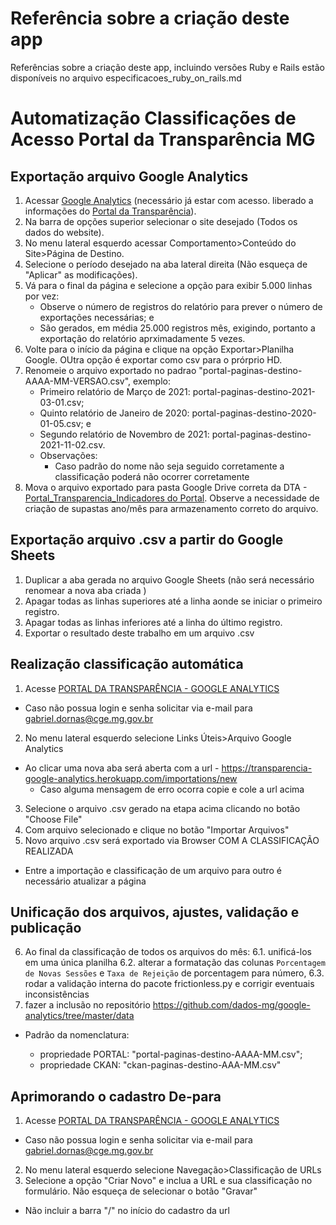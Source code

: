 # Referência sobre a criação deste app

Referências sobre a criação deste app, incluindo versões Ruby e Rails estão disponíveis no arquivo especificacoes_ruby_on_rails.md

# Automatização Classificações de Acesso Portal da Transparência MG

## Exportação arquivo Google Analytics
1. Acessar [Google Analytics](https://analytics.google.com/) (necessário já estar com acesso. liberado a informações do [Portal da Transparência](http://www.transparencia.mg.gov.br/)).
2. Na barra de opções superior selecionar o site desejado (Todos os dados do website).
3. No menu lateral esquerdo acessar Comportamento>Conteúdo do Site>Página de Destino.
4. Selecione o período desejado na aba lateral direita (Não esqueça de "Aplicar" as modificações).
5. Vá para o final da página e selecione a opção para exibir 5.000 linhas por vez:
    * Observe o número de registros do relatório para prever o número de exportações necessárias; e
    * São gerados, em média 25.000 registros mês, exigindo, portanto a exportação do relatório aprximadamente 5 vezes.
6. Volte para o início da página e clique na opção Exportar>Planilha Google. OUtra opção é exportar como csv para o prórprio HD.
7. Renomeie o arquivo exportado no padrao "portal-paginas-destino-AAAA-MM-VERSAO.csv", exemplo:
    * Primeiro relatório de Março de 2021: portal-paginas-destino-2021-03-01.csv;
    * Quinto relatório de Janeiro de 2020: portal-paginas-destino-2020-01-05.csv; e
    * Segundo relatório de Novembro de 2021: portal-paginas-destino-2021-11-02.csv.
    * Observações:
        * Caso padrão do nome não seja seguido corretamente a classificação poderá não ocorrer corretamente
8. Mova o arquivo exportado para pasta Google Drive correta da DTA - [Portal_Transparencia_Indicadores do Portal](https://drive.google.com/drive/folders/15KuJy3qSzsi9fVAsxrnCmlr_TNUR6iyG?usp=sharing). Observe a necessidade de criação de supastas ano/mês para armazenamento correto do arquivo.

## Exportação arquivo .csv a partir do Google Sheets
1. Duplicar a aba gerada no arquivo Google Sheets (não será necessário renomear a nova aba criada
)
2. Apagar todas as linhas superiores até a linha aonde se iniciar o primeiro registro.
3. Apagar todas as linhas inferiores até a linha do último registro.
4. Exportar o resultado deste trabalho em um arquivo .csv

## Realização classificação automática
1. Acesse [PORTAL DA TRANSPARÊNCIA - GOOGLE ANALYTICS](https://transparencia-google-analytics.herokuapp.com/users/sign_in)
  * Caso não possua login e senha solicitar via e-mail para gabriel.dornas@cge.mg.gov.br
2. No menu lateral esquerdo selecione Links Úteis>Arquivo Google Analytics
  * Ao clicar uma nova aba será aberta com a url - https://transparencia-google-analytics.herokuapp.com/importations/new
    * Caso alguma mensagem de erro ocorra copie e cole a url acima
3. Selecione o arquivo .csv gerado na etapa acima clicando no botão "Choose File"
4. Com arquivo selecionado e clique no botão "Importar Arquivos"
5. Novo arquivo .csv será exportado via Browser COM A CLASSIFICAÇÃO REALIZADA
  * Entre a importação e classificação de um arquivo para outro é necessário atualizar a página

## Unificação dos arquivos, ajustes, validação e publicação
6. Ao final da classificação de todos os arquivos do mês: 
    6.1. unificá-los em uma única planilha
    6.2. alterar a formatação das colunas ``Porcentagem de Novas Sessões`` e ``Taxa de Rejeição`` de porcentagem para número, 
    6.3. rodar a validação interna do pacote frictionless.py e corrigir eventuais inconsistências
7. fazer a inclusão no repositório https://github.com/dados-mg/google-analytics/tree/master/data
    

  * Padrão da nomenclatura:

     - propriedade PORTAL: "portal-paginas-destino-AAAA-MM.csv";
     - propriedade CKAN: "ckan-paginas-destino-AAA-MM.csv"

## Aprimorando o cadastro De-para
1. Acesse [PORTAL DA TRANSPARÊNCIA - GOOGLE ANALYTICS](https://transparencia-google-analytics.herokuapp.com/users/sign_in)
  * Caso não possua login e senha solicitar via e-mail para gabriel.dornas@cge.mg.gov.br
2. No menu lateral esquerdo selecione Navegação>Classificação de URLs
3. Selecione a opção "Criar Novo" e inclua a URL e sua classificação no formulário. Não esqueça de selecionar o botão "Gravar"
  * Não incluir a barra "/" no início do cadastro da url
